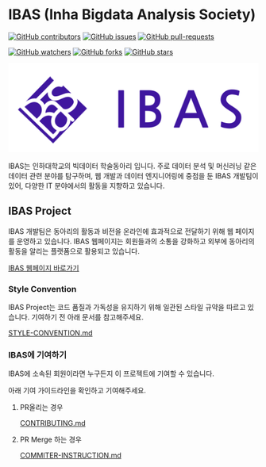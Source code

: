 # IBAS (Inha Bigdata Analysis Society)

[![GitHub contributors](https://img.shields.io/github/contributors/InhaBas/inhabas.com-front.svg)](https://GitHub.com/InhaBas/inhabas.com-front/graphs/contributors/)
[![GitHub issues](https://img.shields.io/github/issues/InhaBas/inhabas.com-front.svg)](https://GitHub.com/InhaBas/inhabas.com-front/issues/)
[![GitHub pull-requests](https://img.shields.io/github/issues-pr/InhaBas/inhabas.com-front.svg)](https://GitHub.com/InhaBas/inhabas.com-front/pulls/)

[![GitHub watchers](https://img.shields.io/github/watchers/InhaBas/inhabas.com-front?style=social&label=Watch)](https://GitHub.com/InhaBas/inhabas.com-front/watchers/)
[![GitHub forks](https://img.shields.io/github/forks/InhaBas/inhabas.com-front.svg?style=social&label=Fork)](https://GitHub.com/InhaBas/inhabas.com-front/network/)
[![GitHub stars](https://img.shields.io/github/stars/InhaBas/inhabas.com-front?style=social&label=Star)](https://GitHub.com/InhaBas/inhabas.com-front/stargazers/)

![main logo of IBAS](docs/images/logo_purple.png)

IBAS는 인하대학교의 빅데이터 학술동아리 입니다. 주로 데이터 분석 및 머신러닝 같은 데이터 관련 분야를 탐구하며, 웹 개발과 데이터 엔지니어링에 중점을 둔 IBAS 개발팀이 있어, 다양한 IT 분야에서의 활동을 지향하고 있습니다.

## IBAS Project

IBAS 개발팀은 동아리의 활동과 비전을 온라인에 효과적으로 전달하기 위해 웹 페이지를 운영하고 있습니다. IBAS 웹페이지는 회원들과의 소통을 강화하고 외부에 동아리의 활동을 알리는 플랫폼으로 활용되고 있습니다.

[IBAS 웹페이지 바로가기](https://www.inhabas.com/)

### Style Convention

IBAS Project는 코드 품질과 가독성을 유지하기 위해 일관된 스타일 규약을 따르고 있습니다. 기여하기 전 아래 문서를 참고해주세요.

[STYLE-CONVENTION.md](STYLE-CONVENTION.md)

### IBAS에 기여하기

IBAS에 소속된 회원이라면 누구든지 이 프로젝트에 기여할 수 있습니다.

아래 기여 가이드라인을 확인하고 기여해주세요.

1. PR올리는 경우

    [CONTRIBUTING.md](CONTRIBUTING.md)

2. PR Merge 하는 경우

    [COMMITER-INSTRUCTION.md](COMMITER-INSTRUCTION.md)
